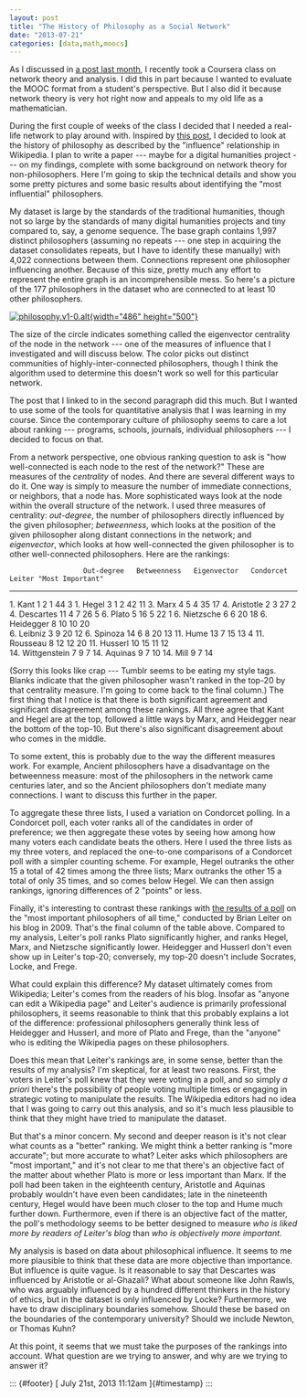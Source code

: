 ```yaml
---
layout: post
title: "The History of Philosophy as a Social Network"
date: "2013-07-21"
categories: [data,math,moocs]
---
```



As I discussed in [a post last month](http://jefais.tumblr.com/post/52147058022/moocs-do-not-make-for-successful-math-classes), I recently took a Coursera class on network theory and analysis. I did this in part because I wanted to evaluate the MOOC format from a student's perspective. But I also did it because network theory is very hot right now and appeals to my old life as a mathematician.

During the first couple of weeks of the class I decided that I needed a real-life network to play around with. Inspired by [this post](http://drunks-and-lampposts.com/2012/06/13/graphing-the-history-of-philosophy/), I decided to look at the history of philosophy as described by the "influence" relationship in Wikipedia. I plan to write a paper --- maybe for a digital humanities project --- on my findings, complete with some background on network theory for non-philosophers. Here I'm going to skip the technical details and show you some pretty pictures and some basic results about identifying the "most influential" philosophers.

My dataset is large by the standards of the traditional humanities, though not so large by the standards of many digital humanities projects and tiny compared to, say, a genome sequence. The base graph contains 1,997 distinct philosophers (assuming no repeats --- one step in acquiring the dataset consolidates repeats, but I have to identify these manually) with 4,022 connections between them. Connections represent one philosopher influencing another. Because of this size, pretty much any effort to represent the entire graph is an incomprehensible mess. So here's a picture of the 177 philosophers in the dataset who are connected to at least 10 other philosophers.

[![philosophy.v1-0.alt](http://farm8.staticflickr.com/7365/9336101438_06260af210.jpg){width="486" height="500"}](http://www.flickr.com/photos/7667518@N05/9336101438/ "philosophy.v1-0.alt by D. Hicks, on Flickr")

The size of the circle indicates something called the eigenvector centrality of the node in the network --- one of the measures of influence that I investigated and will discuss below. The color picks out distinct communities of highly-inter-connected philosophers, though I think the algorithm used to determine this doesn't work so well for this particular network.

The post that I linked to in the second paragraph did this much. But I wanted to use some of the tools for quantitative analysis that I was learning in my course. Since the contemporary culture of philosophy seems to care a lot about ranking --- programs, schools, journals, individual philosophers --- I decided to focus on that.

From a network perspective, one obvious ranking question to ask is "how well-connected is each node to the rest of the network?" These are measures of the *centrality* of nodes. And there are several different ways to do it. One way is simply to measure the number of immediate connections, or neighbors, that a node has. More sophisticated ways look at the node within the overall structure of the network. I used three measures of centrality: *out-degree*, the number of philosophers directly influenced by the given philosopher; *betweenness*, which looks at the position of the given philosopher along distant connections in the network; and *eigenvector*, which looks at how well-connected the given philosopher is to other well-connected philosophers. Here are the rankings:

                      Out-degree   Betweenness   Eigenvector   Condorcet   Leiter "Most Important"
  ------------------- ------------ ------------- ------------- ----------- -------------------------
  1\. Kant            1            2             1             44          3
  1\. Hegel           3            1             2             42          11
  3\. Marx            4            5             4             35          17
  4\. Aristotle       2                          3             27          2
  4\. Descartes       11           4             7             26          5
  6\. Plato           5            16            5             22          1
  6\. Nietzsche       6                          6             20          18
  6\. Heidegger       8            10            10            20          
  6\. Leibniz                      3             9             20          12
  6\. Spinoza         14           6             8             20          13
  11\. Hume           13           7             15            13          4
  11\. Rousseau                    8             12            12          20
  11\. Husserl        10           15            11            12          
  14\. Wittgenstein   7                                        9           7
  14\. Aquinas        9                                        7           10
  14\. Mill                        9                           7           14

(Sorry this looks like crap --- Tumblr seems to be eating my style tags. Blanks indicate that the given philosopher wasn't ranked in the top-20 by that centrality measure. I'm going to come back to the final column.) The first thing that I notice is that there is both significant agreement and significant disagreement among these rankings. All three agree that Kant and Hegel are at the top, followed a little ways by Marx, and Heidegger near the bottom of the top-10. But there's also significant disagreement about who comes in the middle.

To some extent, this is probably due to the way the different measures work. For example, Ancient philosophers have a disadvantage on the betweenness measure: most of the philosophers in the network came centuries later, and so the Ancient philosophers don't mediate many connections. I want to discuss this further in the paper.

To aggregate these three lists, I used a variation on Condorcet polling. In a Condorcet poll, each voter ranks all of the candidates in order of preference; we then aggregate these votes by seeing how among how many voters each candidate beats the others. Here I used the three lists as my three voters, and replaced the one-to-one comparisons of a Condorcet poll with a simpler counting scheme. For example, Hegel outranks the other 15 a total of 42 times among the three lists; Marx outranks the other 15 a total of only 35 times, and so comes below Hegel. We can then assign rankings, ignoring differences of 2 "points" or less.

Finally, it's interesting to contrast these rankings with [the results of a poll](http://leiterreports.typepad.com/blog/2009/05/the-20-most-important-philosophers-of-all-time.html) on the "most important philosophers of all time," conducted by Brian Leiter on his blog in 2009. That's the final column of the table above. Compared to my analysis, Leiter's poll ranks Plato significantly higher, and ranks Hegel, Marx, and Nietzsche significantly lower. Heidegger and Husserl don't even show up in Leiter's top-20; conversely, my top-20 doesn't include Socrates, Locke, and Frege.

What could explain this difference? My dataset ultimately comes from Wikipedia; Leiter's comes from the readers of his blog. Insofar as "anyone can edit a Wikipedia page" and Leiter's audience is primarily professional philosophers, it seems reasonable to think that this probably explains a lot of the difference: professional philosophers generally think less of Heidegger and Husserl, and more of Plato and Frege, than the "anyone" who is editing the Wikipedia pages on these philosophers.

Does this mean that Leiter's rankings are, in some sense, better than the results of my analysis? I'm skeptical, for at least two reasons. First, the voters in Leiter's poll knew that they were voting in a poll, and so simply *a priori* there's the possibility of people voting multiple times or engaging in strategic voting to manipulate the results. The Wikipedia editors had no idea that I was going to carry out this analysis, and so it's much less plausible to think that they might have tried to manipulate the dataset.

But that's a minor concern. My second and deeper reason is it's not clear what counts as a "better" ranking. We might think a better ranking is "more accurate"; but more accurate to what? Leiter asks which philosophers are "most important," and it's not clear to me that there's an objective fact of the matter about whether Plato is more or less important than Marx. If the poll had been taken in the eighteenth century, Aristotle and Aquinas probably wouldn't have even been candidates; late in the nineteenth century, Hegel would have been much closer to the top and Hume much further down. Furthermore, even if there is an objective fact of the matter, the poll's methodology seems to be better designed to measure *who is liked more by readers of Leiter's blog* than *who is objectively more important*.

My analysis is based on data about philosophical influence. It seems to me more plausible to think that these data are more objective than importance. But influence is quite vague. Is it reasonable to say that Descartes was influenced by Aristotle or al-Ghazali? What about someone like John Rawls, who was arguably influenced by a hundred different thinkers in the history of ethics, but in the dataset is only influenced by Locke? Furthermore, we have to draw disciplinary boundaries somehow. Should these be based on the boundaries of the contemporary university? Should we include Newton, or Thomas Kuhn?

At this point, it seems that we must take the purposes of the rankings into account. What question are we trying to answer, and why are we trying to answer it?

::: {#footer}
[ July 21st, 2013 11:12am ]{#timestamp}
:::





